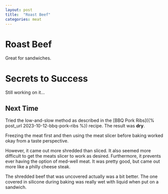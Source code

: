```yaml
---
layout: post
title:  "Roast Beef"
categories: meat
---
```


# Roast Beef
Great for sandwiches.

# Secrets to Success
Still working on it...

## Next Time
Tried the low-and-slow method as described in the [BBQ Pork Ribs]({% post_url 2023-10-12-bbq-pork-ribs %}) recipe. The result was **dry**.

Freezing the meat first and then using the meat slicer before baking worked okay from a taste perspective.

However, it came out more shredded than sliced. It also seemed more difficult to get the meats slicer to work as desired. Furthermore, it prevents ever having the option of med-well meat. It was pretty good, but came out more like a philly cheese steak.

The shredded beef that was uncovered actually was a bit better. The one covered in silicone during baking was really wet with liquid when put on a sandwich.
